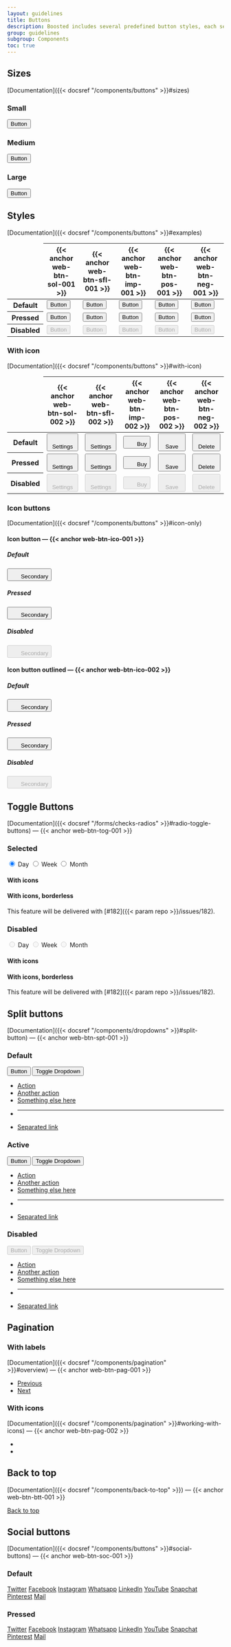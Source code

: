 ```yaml
---
layout: guidelines
title: Buttons
description: Boosted includes several predefined button styles, each serving its own semantic purpose, with a few extras thrown in for more control.
group: guidelines
subgroup: Components
toc: true
---
```



## Sizes

[Documentation]({{< docsref "/components/buttons" >}}#sizes)

<div class="row row-cols-lg-3 align-items-center">
  <div class="col">
    <h3 class="h6">Small</h3>
    <button type="button" class="btn btn-secondary btn-sm">Button</button>
  </div>
  <div class="col">
    <h3 class="h6">Medium</h3>
    <button type="button" class="btn btn-secondary">Button</button>
  </div>
  <div class="col">
    <h3 class="h6">Large</h3>
    <button type="button" class="btn btn-secondary btn-lg">Button</button>
  </div>
</div>


## Styles

[Documentation]({{< docsref "/components/buttons" >}}#examples)

<div class="table-responsive mt-4 mb-5" tabindex="0">
  <table class="table table-guidelines">
    <thead>
      <tr>
        <td></td>
        <th scope="col">{{< anchor web-btn-sol-001 >}}</th>
        <th scope="col">{{< anchor web-btn-sfl-001 >}}</th>
        <th scope="col">{{< anchor web-btn-imp-001 >}}</th>
        <th scope="col">{{< anchor web-btn-pos-001 >}}</th>
        <th scope="col">{{< anchor web-btn-neg-001 >}}</th>
      </tr>
    </thead>
    <tbody>
      <tr>
        <th scope="row">Default</th>
        <td>
          <button type="button" class="btn btn-secondary">Button</button>
        </td>
        <td>
          <button type="button" class="btn btn-info">Button</button>
        </td>
        <td>
          <button type="button" class="btn btn-primary">Button</button>
        </td>
        <td>
          <button type="button" class="btn btn-success">Button</button>
        </td>
        <td>
          <button type="button" class="btn btn-danger">Button</button>
        </td>
      </tr>
      <tr>
        <th scope="row">Pressed</th>
        <td>
          <button type="button" class="btn btn-secondary active">Button</button>
        </td>
        <td>
          <button type="button" class="btn btn-info active">Button</button>
        </td>
        <td>
          <button type="button" class="btn btn-primary active">Button</button>
        </td>
        <td>
          <button type="button" class="btn btn-success active">Button</button>
        </td>
        <td>
          <button type="button" class="btn btn-danger active">Button</button>
        </td>
      </tr>
      <tr>
        <th scope="row">Disabled</th>
        <td>
          <button type="button" class="btn btn-secondary" disabled>Button</button>
        </td>
        <td>
          <button type="button" class="btn btn-info" disabled>Button</button>
        </td>
        <td>
          <button type="button" class="btn btn-primary" disabled>Button</button>
        </td>
        <td>
          <button type="button" class="btn btn-success" disabled>Button</button>
        </td>
        <td>
          <button type="button" class="btn btn-danger" disabled>Button</button>
        </td>
      </tr>
    </tbody>
  </table>
</div>

### With icon

[Documentation]({{< docsref "/components/buttons" >}}#with-icon)

<div class="table-responsive mt-4 mb-5" tabindex="0">
  <table class="table table-guidelines">
    <thead>
      <tr>
        <td></td>
        <th scope="col">{{< anchor web-btn-sol-002 >}}</th>
        <th scope="col">{{< anchor web-btn-sfl-002 >}}</th>
        <th scope="col">{{< anchor web-btn-imp-002 >}}</th>
        <th scope="col">{{< anchor web-btn-pos-002 >}}</th>
        <th scope="col">{{< anchor web-btn-neg-002 >}}</th>
      </tr>
    </thead>
    <tbody>
      <tr>
        <th scope="row">Default</th>
        <td>
    <button type="button" class="btn btn-secondary">
      <svg width="1.25rem" height="1.25rem" fill="currentColor" class="me-1 overflow-visible">
        <use xlink:href="/docs/{{< param docs_version >}}/assets/img/boosted-sprite.svg#settings"/>
      </svg>
      Settings
    </button>
  </td>
        <td>
          <button type="button" class="btn btn-info">
            <svg width="1.25rem" height="1.25rem" fill="currentColor" class="me-1 overflow-visible">
              <use xlink:href="/docs/{{< param docs_version >}}/assets/img/boosted-sprite.svg#settings"/>
            </svg>
            Settings
          </button>
        </td>
        <td>
          <button type="button" class="btn btn-primary">
            <svg width="1.25rem" height="1.25rem" fill="currentColor" class="me-1 overflow-visible">
              <use xlink:href="/docs/{{< param docs_version >}}/assets/img/boosted-sprite.svg#buy"/>
            </svg>
            Buy
          </button>
        </td>
        <td>
          <button type="button" class="btn btn-success">
            <svg width="1.25rem" height="1.25rem" fill="currentColor" class="me-1 overflow-visible">
              <use xlink:href="/docs/{{< param docs_version >}}/assets/img/boosted-sprite.svg#tick"/>
            </svg>
            Save
          </button>
        </td>
        <td>
          <button type="button" class="btn btn-danger">
            <svg width="1.25rem" height="1.25rem" fill="currentColor" class="me-1 overflow-visible">
              <use xlink:href="/docs/{{< param docs_version >}}/assets/img/boosted-sprite.svg#delete"/>
            </svg>
            Delete
          </button>
        </td>
      </tr>
      <tr>
        <th scope="row">Pressed</th>
        <td>
          <button type="button" class="btn btn-secondary active">
            <svg width="1.25rem" height="1.25rem" fill="currentColor" class="me-1 overflow-visible">
              <use xlink:href="/docs/{{< param docs_version >}}/assets/img/boosted-sprite.svg#settings"/>
            </svg>
            Settings
          </button>
        </td>
        <td>
          <button type="button" class="btn btn-info active">
            <svg width="1.25rem" height="1.25rem" fill="currentColor" class="me-1 overflow-visible">
              <use xlink:href="/docs/{{< param docs_version >}}/assets/img/boosted-sprite.svg#settings"/>
            </svg>
            Settings
          </button>
        </td>
        <td>
          <button type="button" class="btn btn-primary active">
            <svg width="1.25rem" height="1.25rem" fill="currentColor" class="me-1 overflow-visible">
              <use xlink:href="/docs/{{< param docs_version >}}/assets/img/boosted-sprite.svg#buy"/>
            </svg>
            Buy
          </button>
        </td>
        <td>
          <button type="button" class="btn btn-success active">
            <svg width="1.25rem" height="1.25rem" fill="currentColor" class="me-1 overflow-visible">
              <use xlink:href="/docs/{{< param docs_version >}}/assets/img/boosted-sprite.svg#tick"/>
            </svg>
            Save
          </button>
        </td>
        <td>
          <button type="button" class="btn btn-danger active">
            <svg width="1.25rem" height="1.25rem" fill="currentColor" class="me-1 overflow-visible">
              <use xlink:href="/docs/{{< param docs_version >}}/assets/img/boosted-sprite.svg#delete"/>
            </svg>
            Delete
          </button>
        </td>
      </tr>
      <tr>
        <th scope="row">Disabled</th>
        <td>
          <button type="button" disabled class="btn btn-secondary">
            <svg width="1.25rem" height="1.25rem" fill="currentColor" class="me-1 overflow-visible">
              <use xlink:href="/docs/{{< param docs_version >}}/assets/img/boosted-sprite.svg#settings"/>
            </svg>
            Settings
          </button>
        </td>
        <td>
          <button type="button" disabled class="btn btn-info">
            <svg width="1.25rem" height="1.25rem" fill="currentColor" class="me-1 overflow-visible">
              <use xlink:href="/docs/{{< param docs_version >}}/assets/img/boosted-sprite.svg#settings"/>
            </svg>
            Settings
          </button>
        </td>
        <td>
          <button type="button" disabled class="btn btn-primary">
            <svg width="1.25rem" height="1.25rem" fill="currentColor" class="me-1 overflow-visible">
              <use xlink:href="/docs/{{< param docs_version >}}/assets/img/boosted-sprite.svg#buy"/>
            </svg>
            Buy
          </button>
        </td>
        <td>
          <button type="button" disabled class="btn btn-success">
            <svg width="1.25rem" height="1.25rem" fill="currentColor" class="me-1 overflow-visible">
              <use xlink:href="/docs/{{< param docs_version >}}/assets/img/boosted-sprite.svg#tick"/>
            </svg>
            Save
          </button>
        </td>
        <td>
          <button type="button" disabled class="btn btn-danger">
            <svg width="1.25rem" height="1.25rem" fill="currentColor" class="me-1 overflow-visible">
              <use xlink:href="/docs/{{< param docs_version >}}/assets/img/boosted-sprite.svg#delete"/>
            </svg>
            Delete
          </button>
        </td>
      </tr>
    </tbody>
  </table>
</div>

### Icon buttons

[Documentation]({{< docsref "/components/buttons" >}}#icon-only)

<div class="row row-cols-2 gy-3 mt-4 mb-5">
  <div class="col">
    <h4 class="h5">Icon button —&nbsp;{{< anchor web-btn-ico-001 >}}</h4>
    <div class="row row-cols-3 gy-3">
      <div>
        <h5 class="h6">Default</h5>
        <button type="button" class="btn btn-icon btn-no-outline">
          <svg width="1.25rem" height="1.25rem" fill="currentColor">
            <use xlink:href="/docs/{{< param docs_version >}}/assets/img/boosted-sprite.svg#delete"/>
          </svg>
          <span class="visually-hidden">Secondary</span>
        </button>
      </div>
      <div>
        <h5 class="h6">Pressed</h5>
        <button type="button" class="btn btn-icon btn-no-outline active">
          <svg width="1.25rem" height="1.25rem" fill="currentColor">
            <use xlink:href="/docs/{{< param docs_version >}}/assets/img/boosted-sprite.svg#delete"/>
          </svg>
          <span class="visually-hidden">Secondary</span>
        </button>
      </div>
      <div>
        <h5 class="h6">Disabled</h5>
        <button type="button" class="btn btn-icon btn-no-outline" disabled>
          <svg width="1.25rem" height="1.25rem" fill="currentColor">
            <use xlink:href="/docs/{{< param docs_version >}}/assets/img/boosted-sprite.svg#delete"/>
          </svg>
          <span class="visually-hidden">Secondary</span>
        </button>
      </div>
    </div>
  </div>
  <div class="col">
    <h4 class="h5">Icon button outlined —&nbsp;{{< anchor web-btn-ico-002 >}}</h4>
    <div class="row row-cols-3 gy-3">
      <div>
        <h5 class="h6">Default</h5>
        <button type="button" class="btn btn-icon btn-secondary">
          <svg width="1.25rem" height="1.25rem" fill="currentColor">
            <use xlink:href="/docs/{{< param docs_version >}}/assets/img/boosted-sprite.svg#delete"/>
          </svg>
          <span class="visually-hidden">Secondary</span>
        </button>
      </div>
      <div>
        <h5 class="h6">Pressed</h5>
        <button type="button" class="btn btn-icon btn-secondary active">
          <svg width="1.25rem" height="1.25rem" fill="currentColor">
            <use xlink:href="/docs/{{< param docs_version >}}/assets/img/boosted-sprite.svg#delete"/>
          </svg>
          <span class="visually-hidden">Secondary</span>
        </button>
      </div>
      <div>
        <h5 class="h6">Disabled</h5>
        <button type="button" class="btn btn-icon btn-secondary" disabled>
          <svg width="1.25rem" height="1.25rem" fill="currentColor">
            <use xlink:href="/docs/{{< param docs_version >}}/assets/img/boosted-sprite.svg#delete"/>
          </svg>
          <span class="visually-hidden">Secondary</span>
        </button>
      </div>
    </div>
  </div>
</div>

## Toggle Buttons

[Documentation]({{< docsref "/forms/checks-radios" >}}#radio-toggle-buttons)&nbsp;—&nbsp;{{< anchor web-btn-tog-001 >}}

<div class="row gy-3 mt-4 mb-5">
  <div class="col-12 col-lg-2">
    <h3 class="h6">Selected</h3>
  </div>
  <div class="col-12 col-lg-4">
    <div class="btn-group">
      <input type="radio" class="btn-check" name="options" id="option1" autocomplete="off" checked>
      <label class="btn" for="option1">Day</label>
      <input type="radio" class="btn-check" name="options" id="option2" autocomplete="off">
      <label class="btn" for="option2">Week</label>
      <input type="radio" class="btn-check" name="options" id="option3" autocomplete="off">
      <label class="btn" for="option3">Month</label>
    </div>
  </div>
  <div class="col-12 col-lg-3">
    <h4 class="h6 m-0">With icons</h4>
  </div>
  <div class="col-12 col-lg-3">
    <h4 class="h6 m-0">With icons, borderless</h4>
  </div>
  <div class="col-12 col-lg-6 offset-lg-6 my-0">
    <div class="bd-callout bd-callout-info my-0">

  This feature will be delivered with [#182]({{< param repo >}}/issues/182).

  </div>
  </div>
  <div class="col-12 col-lg-2">
    <h3 class="h6">Disabled</h3>
  </div>
  <div class="col-12 col-lg-4">
    <div class="btn-group">
      <input type="radio" class="btn-check" name="options" id="option4" autocomplete="off" disabled>
      <label class="btn" for="option4">Day</label>
      <input type="radio" class="btn-check" name="options" id="option5" autocomplete="off" disabled>
      <label class="btn" for="option5">Week</label>
      <input type="radio" class="btn-check" name="options" id="option6" autocomplete="off" disabled>
      <label class="btn" for="option6">Month</label>
    </div>
  </div>
  <div class="col-12 col-lg-3">
    <h4 class="h6 m-0">With icons</h4>
  </div>
  <div class="col-12 col-lg-3">
    <h4 class="h6 m-0">With icons, borderless</h4>
  </div>
  <div class="col-12 col-lg-6 offset-lg-6 my-0">
    <div class="bd-callout bd-callout-info my-0">

  This feature will be delivered with [#182]({{< param repo >}}/issues/182).

  </div>
  </div>
</div>

## Split buttons

[Documentation]({{< docsref "/components/dropdowns" >}}#split-button)&nbsp;—&nbsp;{{< anchor web-btn-spt-001 >}}

<div class="row gy-3 mt-4 mb-5">
  <div class="col-3">
    <h3 class="h6">Default</h3>
  </div>
  <div class="col-9">
    <div class="btn-group">
      <button type="button" class="btn btn-secondary">Button</button>
      <button type="button" class="btn btn-secondary dropdown-toggle dropdown-toggle-split" data-bs-toggle="dropdown" aria-expanded="false">
        <span class="visually-hidden">Toggle Dropdown</span>
      </button>
      <ul class="dropdown-menu">
        <li><a class="dropdown-item" href="#">Action</a></li>
        <li><a class="dropdown-item" href="#">Another action</a></li>
        <li><a class="dropdown-item" href="#">Something else here</a></li>
        <li><hr class="dropdown-divider"></li>
        <li><a class="dropdown-item" href="#">Separated link</a></li>
      </ul>
    </div>
  </div>
  <div class="col-3">
    <h3 class="h6">Active</h3>
  </div>
  <div class="col-9">
    <div class="btn-group">
      <button type="button" class="btn btn-secondary active">Button</button>
      <button type="button" class="btn btn-secondary dropdown-toggle dropdown-toggle-split" data-bs-toggle="dropdown" aria-expanded="false">
        <span class="visually-hidden">Toggle Dropdown</span>
      </button>
      <ul class="dropdown-menu">
        <li><a class="dropdown-item" href="#">Action</a></li>
        <li><a class="dropdown-item" href="#">Another action</a></li>
        <li><a class="dropdown-item" href="#">Something else here</a></li>
        <li><hr class="dropdown-divider"></li>
        <li><a class="dropdown-item" href="#">Separated link</a></li>
      </ul>
    </div>
  </div>
  <div class="col-3">
    <h3 class="h6">Disabled</h3>
  </div>
  <div class="col-9">
    <div class="btn-group">
      <button type="button" class="btn btn-secondary" disabled>Button</button>
      <button type="button" class="btn btn-secondary dropdown-toggle dropdown-toggle-split" data-bs-toggle="dropdown" aria-expanded="false" disabled>
        <span class="visually-hidden">Toggle Dropdown</span>
      </button>
      <ul class="dropdown-menu">
        <li><a class="dropdown-item" href="#">Action</a></li>
        <li><a class="dropdown-item" href="#">Another action</a></li>
        <li><a class="dropdown-item" href="#">Something else here</a></li>
        <li><hr class="dropdown-divider"></li>
        <li><a class="dropdown-item" href="#">Separated link</a></li>
      </ul>
    </div>
  </div>
</div>

## Pagination

<div class="row row-cols-1 row-cols-lg-2 mb-5">
  <div class="col">

  ### With labels

  [Documentation]({{< docsref "/components/pagination" >}}#overview)&nbsp;—&nbsp;{{< anchor web-btn-pag-001 >}}

  <nav aria-label="Page navigation example">
    <ul class="pagination">
      <li class="page-item"><a class="page-link" href="#">Previous</a></li>
      <li class="page-item"><a class="page-link" href="#">Next</a></li>
    </ul>
  </nav>
  </div>
  <div class="col">

  ### With icons

  [Documentation]({{< docsref "/components/pagination" >}}#working-with-icons)&nbsp;—&nbsp;{{< anchor web-btn-pag-002 >}}

  <nav aria-label="Page navigation example with icons">
    <ul class="pagination">
      <li class="page-item"><a class="page-link" href="#" aria-label="Previous"></a></li>
      <li class="page-item"><a class="page-link" href="#" aria-label="Next"></a></li>
    </ul>
  </nav>
  </div>
</div>

## Back to top

[Documentation]({{< docsref "/components/back-to-top" >}})&nbsp;—&nbsp;{{< anchor web-btn-btt-001 >}}

<nav aria-label="Icon only back to top example" class="back-to-top position-static">
  <a href="#top" class="back-to-top-link position-static btn btn-icon btn-secondary" title="Back to top">
    <span class="visually-hidden">Back to top</span>
  </a>
</nav>


## Social buttons

[Documentation]({{< docsref "/components/buttons" >}}#social-buttons)&nbsp;—&nbsp;{{< anchor web-btn-soc-001 >}}

<div class="row gy-3 mb-5">
  <div class="col-2">
    <h3 class="h6">Default</h3>
  </div>
  <div class="col-10">
    <a href="/" class="btn btn-icon btn-social btn-twitter"><span class="visually-hidden">Twitter</span></a>
    <a href="/" class="btn btn-icon btn-social btn-facebook"><span class="visually-hidden">Facebook</span></a>
    <a href="/" class="btn btn-icon btn-social btn-instagram"><span class="visually-hidden">Instagram</span></a>
    <a href="/" class="btn btn-icon btn-social btn-whatsapp"><span class="visually-hidden">Whatsapp</span></a>
    <a href="/" class="btn btn-icon btn-social btn-linkedin"><span class="visually-hidden">LinkedIn</span></a>
    <a href="/" class="btn btn-icon btn-social btn-youtube"><span class="visually-hidden">YouTube</span></a>
    <a href="/" class="btn btn-icon btn-social btn-snapchat"><span class="visually-hidden">Snapchat</span></a>
    <a href="/" class="btn btn-icon btn-social btn-pinterest"><span class="visually-hidden">Pinterest</span></a>
    <a href="/" class="btn btn-icon btn-social btn-mail"><span class="visually-hidden">Mail</span></a>
  </div>
  <div class="col-2">
    <h3 class="h6">Pressed</h3>
  </div>
  <div class="col-10">
    <a href="/" class="btn btn-icon btn-social btn-twitter active"><span class="visually-hidden">Twitter</span></a>
    <a href="/" class="btn btn-icon btn-social btn-facebook active"><span class="visually-hidden">Facebook</span></a>
    <a href="/" class="btn btn-icon btn-social btn-instagram active"><span class="visually-hidden">Instagram</span></a>
    <a href="/" class="btn btn-icon btn-social btn-whatsapp active"><span class="visually-hidden">Whatsapp</span></a>
    <a href="/" class="btn btn-icon btn-social btn-linkedin active"><span class="visually-hidden">LinkedIn</span></a>
    <a href="/" class="btn btn-icon btn-social btn-youtube active"><span class="visually-hidden">YouTube</span></a>
    <a href="/" class="btn btn-icon btn-social btn-snapchat active"><span class="visually-hidden">Snapchat</span></a>
    <a href="/" class="btn btn-icon btn-social btn-pinterest active"><span class="visually-hidden">Pinterest</span></a>
    <a href="/" class="btn btn-icon btn-social btn-mail active"><span class="visually-hidden">Mail</span></a>
  </div>
</div>
